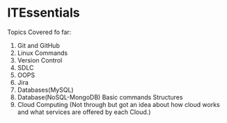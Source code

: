 # ITEssentials
Topics Covered fo far:<br>
1. Git and GitHub<br>
2. Linux Commands<br>
3. Version Control<br>
4. SDLC<br>
5. OOPS<br>
6. Jira<br>
7. Databases(MySQL)<br>
8. Database(NoSQL-MongoDB) Basic commands Structures<br>
8. Cloud Computing (Not through but got an idea about how cloud works and what services are offered by each Cloud.)<br>

